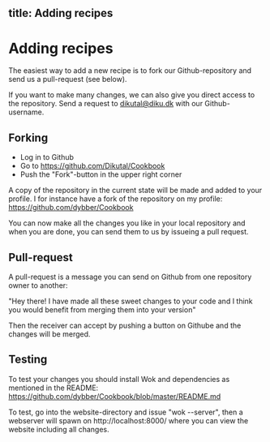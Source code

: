 title: Adding recipes
---

Adding recipes
==============
The easiest way to add a new recipe is to fork our Github-repository and send us a pull-request (see below).

If you want to make many changes, we can also give you direct access to the repository. Send a request to dikutal@diku.dk with our Github-username.

Forking
-------
 * Log in to Github
 * Go to https://github.com/Dikutal/Cookbook
 * Push the "Fork"-button in the upper right corner
 
A copy of the repository in the current state will be made and added to your profile. I for instance have a fork of the repository on my profile: https://github.com/dybber/Cookbook

You can now make all the changes you like in your local repository and when you are done, you can send them to us by issueing a pull request.

Pull-request
------------
A pull-request is a message you can send on Github from one repository owner to another:

  "Hey there! I have made all these sweet changes to your code and I think you would benefit from merging them into your version"

Then the receiver can accept by pushing a button on Githube and the changes will be merged.

Testing
-------
To test your changes you should install Wok and dependencies as mentioned in the README: https://github.com/dybber/Cookbook/blob/master/README.md

To test, go into the website-directory and issue "wok --server", then a webserver will spawn on http://localhost:8000/ where you can view the website including all changes.
